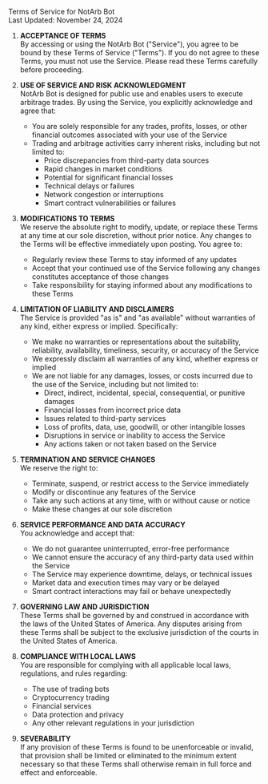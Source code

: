 Terms of Service for NotArb Bot<br>
Last Updated: November 24, 2024

1. **ACCEPTANCE OF TERMS**<br>
   By accessing or using the NotArb Bot ("Service"), you agree to be bound by these Terms of Service ("Terms"). If you do not agree to these Terms, you must not use the Service. Please read these Terms carefully before proceeding.

2. **USE OF SERVICE AND RISK ACKNOWLEDGMENT**<br>
   NotArb Bot is designed for public use and enables users to execute arbitrage trades. By using the Service, you explicitly acknowledge and agree that:
   - You are solely responsible for any trades, profits, losses, or other financial outcomes associated with your use of the Service
   - Trading and arbitrage activities carry inherent risks, including but not limited to:
       - Price discrepancies from third-party data sources
       - Rapid changes in market conditions
       - Potential for significant financial losses
       - Technical delays or failures
       - Network congestion or interruptions
       - Smart contract vulnerabilities or failures

3. **MODIFICATIONS TO TERMS**<br>
   We reserve the absolute right to modify, update, or replace these Terms at any time at our sole discretion, without prior notice. Any changes to the Terms will be effective immediately upon posting. You agree to:
   - Regularly review these Terms to stay informed of any updates
   - Accept that your continued use of the Service following any changes constitutes acceptance of those changes
   - Take responsibility for staying informed about any modifications to these Terms

4. **LIMITATION OF LIABILITY AND DISCLAIMERS**<br>
   The Service is provided "as is" and "as available" without warranties of any kind, either express or implied. Specifically:
   - We make no warranties or representations about the suitability, reliability, availability, timeliness, security, or accuracy of the Service
   - We expressly disclaim all warranties of any kind, whether express or implied
   - We are not liable for any damages, losses, or costs incurred due to the use of the Service, including but not limited to:
       - Direct, indirect, incidental, special, consequential, or punitive damages
       - Financial losses from incorrect price data
       - Issues related to third-party services
       - Loss of profits, data, use, goodwill, or other intangible losses
       - Disruptions in service or inability to access the Service
       - Any actions taken or not taken based on the Service

5. **TERMINATION AND SERVICE CHANGES**<br>
   We reserve the right to:
   - Terminate, suspend, or restrict access to the Service immediately
   - Modify or discontinue any features of the Service
   - Take any such actions at any time, with or without cause or notice
   - Make these changes at our sole discretion

6. **SERVICE PERFORMANCE AND DATA ACCURACY**<br>
   You acknowledge and accept that:
   - We do not guarantee uninterrupted, error-free performance
   - We cannot ensure the accuracy of any third-party data used within the Service
   - The Service may experience downtime, delays, or technical issues
   - Market data and execution times may vary or be delayed
   - Smart contract interactions may fail or behave unexpectedly

7. **GOVERNING LAW AND JURISDICTION**<br>
   These Terms shall be governed by and construed in accordance with the laws of the United States of America. Any disputes arising from these Terms shall be subject to the exclusive jurisdiction of the courts in the United States of America.

8. **COMPLIANCE WITH LOCAL LAWS**<br>
   You are responsible for complying with all applicable local laws, regulations, and rules regarding:

   - The use of trading bots
   - Cryptocurrency trading
   - Financial services
   - Data protection and privacy
   - Any other relevant regulations in your jurisdiction

9. **SEVERABILITY**<br>
   If any provision of these Terms is found to be unenforceable or invalid, that provision shall be limited or eliminated to the minimum extent necessary so that these Terms shall otherwise remain in full force and effect and enforceable.

